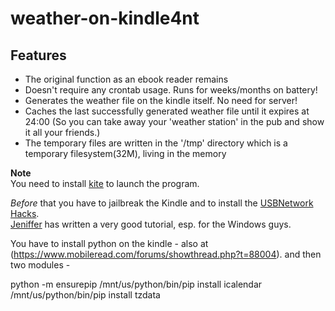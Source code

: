 weather-on-kindle4nt
=====================

## Features

- The original function as an ebook reader remains
- Doesn't require any crontab usage. Runs for weeks/months on battery!
- Generates the weather file on the kindle itself. No need for server!
- Caches the last successfully generated weather file until it expires at 24:00
  (So you can take away your 'weather station' in the pub and show it all your friends.)
- The temporary files are written in the '/tmp' directory which is a temporary filesystem(32M), living in the memory

__Note__  
You need to install [kite](https://github.com/ufuchs/kite-kindle4nt) to launch the program.  

_Before_ that you have to jailbreak the Kindle and to install the [USBNetwork Hacks](http://www.mobileread.com/forums/showthread.php?t=88004).  
[Jeniffer](http://www.shatteredhaven.com/2012/11/1337365-ssh-on-kindle-4-usbnetwork-hack.html) has written a very good tutorial, esp. for the Windows guys.

You have to install python on the kindle - also at (https://www.mobileread.com/forums/showthread.php?t=88004).
and then two modules -

python -m ensurepip
/mnt/us/python/bin/pip install icalendar
/mnt/us/python/bin/pip install tzdata

